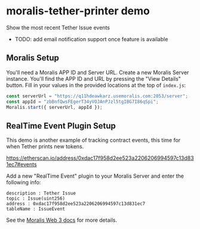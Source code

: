 
# moralis-tether-printer demo

Show the most recent Tether Issue events
* TODO: add email notification support once feature is available

## Moralis Setup

You'll need a Moralis APP ID and Server URL. Create a new Moralis Server instance. You'll find
the APP ID and URL by pressing the "View Details" button. Fill in your values in the provided locations
at the top of `index.js`:

```javascript
const serverUrl = "https://q11hdeawkarz.usemoralis.com:2053/server";
const appId = "zbBnfQwsFEgerT34yVOJAnPJzl5tgIBG7I86qSpi";
Moralis.start({ serverUrl, appId });
```

## RealTime Event Plugin Setup

This demo is another example of tracking contract events, this time for when Tether prints new tokens.

https://etherscan.io/address/0xdac17f958d2ee523a2206206994597c13d831ec7#events

Add a new "RealTime Event" plugin to your Moralis Server and enter the following info:
```
description : Tether Issue
topic : Issue(uint256)
address : 0xdac17f958d2ee523a2206206994597c13d831ec7
tableName : IssueEvent
```

See the <a href="https://docs.moralis.io/web3" target="_blank">Moralis Web 3 docs</a> for more details.
